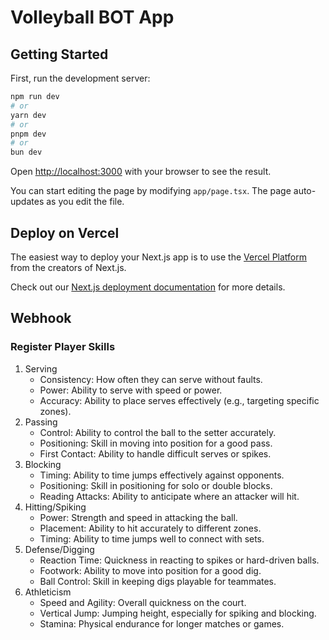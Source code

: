 # Volleyball BOT App

## Getting Started

First, run the development server:

```bash
npm run dev
# or
yarn dev
# or
pnpm dev
# or
bun dev
```

Open [http://localhost:3000](http://localhost:3000) with your browser to see the result.

You can start editing the page by modifying `app/page.tsx`. The page auto-updates as you edit the file.

## Deploy on Vercel

The easiest way to deploy your Next.js app is to use the [Vercel Platform](https://vercel.com/new?utm_medium=default-template&filter=next.js&utm_source=create-next-app&utm_campaign=create-next-app-readme) from the creators of Next.js.

Check out our [Next.js deployment documentation](https://nextjs.org/docs/app/building-your-application/deploying) for more details.

## Webhook

### Register Player Skills

1. Serving
   * Consistency: How often they can serve without faults.
   * Power: Ability to serve with speed or power.
   * Accuracy: Ability to place serves effectively (e.g., targeting specific zones).
2. Passing
   * Control: Ability to control the ball to the setter accurately.
   * Positioning: Skill in moving into position for a good pass.
   * First Contact: Ability to handle difficult serves or spikes.
3. Blocking
   * Timing: Ability to time jumps effectively against opponents.
   * Positioning: Skill in positioning for solo or double blocks.
   * Reading Attacks: Ability to anticipate where an attacker will hit.
4. Hitting/Spiking
   * Power: Strength and speed in attacking the ball.
   * Placement: Ability to hit accurately to different zones.
   * Timing: Ability to time jumps well to connect with sets.
5. Defense/Digging
   * Reaction Time: Quickness in reacting to spikes or hard-driven balls.
   * Footwork: Ability to move into position for a good dig.
   * Ball Control: Skill in keeping digs playable for teammates.
6. Athleticism
   * Speed and Agility: Overall quickness on the court.
   * Vertical Jump: Jumping height, especially for spiking and blocking.
   * Stamina: Physical endurance for longer matches or games.
